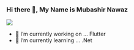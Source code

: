 ### Hi there 👋, My Name is Mubashir Nawaz


![](https://komarev.com/ghpvc/?username=itxmubi&color=blueviolet&style=for-the-badge&label=Mubashir+Nawaz)


- 🔭 I’m currently working on ... Flutter
- 🌱 I’m currently learning ... .Net
<!--
**itxmubi/itxmubi** is a ✨ _special_ ✨ repository because its `README.md` (this file) appears on your GitHub profile.

Here are some ideas to get you started:



- 👯 I’m looking to collaborate on ...
- 🤔 I’m looking for help with ...
- 💬 Ask me about ...
- 📫 How to reach me: ...
- 😄 Pronouns: ...
- ⚡ Fun fact: ...
-->
